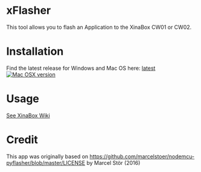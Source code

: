 # xFlasher
This tool allows you to flash an Application to the XinaBox CW01 or CW02.

# Installation
Find the latest release for Windows and Mac OS here: [latest](https://github.com/xinabox/xFlasher/releases/latest)
</br>
[![Mac OSX version](https://linkmaker.itunes.apple.com/assets/shared/badges/en-us/macappstore-lrg.svg)](https://geo.itunes.apple.com/us/app/xflasher/id1414955716?mt=12)

# Usage
[See XinaBox Wiki](https://wiki.xinabox.cc/Samples)

# Credit
This app was originally based on https://github.com/marcelstoer/nodemcu-pyflasher/blob/master/LICENSE by Marcel Stör (2016)
